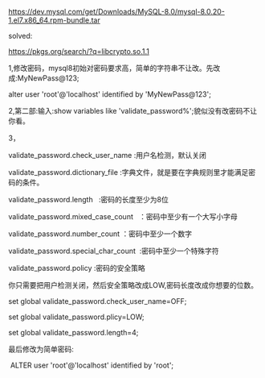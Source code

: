 https://dev.mysql.com/get/Downloads/MySQL-8.0/mysql-8.0.20-1.el7.x86_64.rpm-bundle.tar

	
solved:

https://pkgs.org/search/?q=libcrypto.so.1.1

1,修改密码，mysql8初始对密码要求高，简单的字符串不让改。先改成:MyNewPass@123;

alter user 'root'@'localhost' identified by 'MyNewPass@123';

2,第二部:输入:show variables like 'validate_password%';貌似没有改密码不让你看。

3，

validate_password.check_user_name :用户名检测，默认关闭

validate_password.dictionary_file :字典文件，就是要在字典规则里才能满足密码的条件。

validate_password.length   :密码的长度至少为8位

validate_password.mixed_case_count   ：密码中至少有一个大写小字母

validate_password.number_count ：密码中至少一个数字

validate_password.special_char_count  :密码中至少一个特殊字符

validate_password.policy :密码的安全策略

你只需要把用户检测关闭，然后安全策略改成LOW,密码长度改成你想要的位数。

set global validate_password.check_user_name=OFF;

set global validate_password.plicy=LOW;

set global validate_password.length=4;

最后修改为简单密码:

 ALTER user 'root'@'localhost' identified by 'root';
